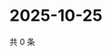# 2025-10-25

共 0 条

<!-- BEGIN ZHIHUQUESTIONS -->
<!-- 最后更新时间 Sat Oct 25 2025 07:10:36 GMT+0800 (China Standard Time) -->

<!-- END ZHIHUQUESTIONS -->
